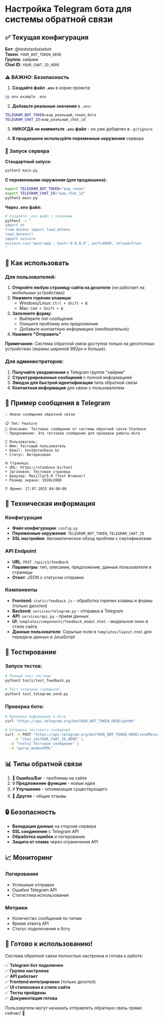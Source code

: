 # Настройка Telegram бота для системы обратной связи

## ✅ Текущая конфигурация

**Бот**: @teststanbasebot  
**Токен**: `YOUR_BOT_TOKEN_HERE`  
**Группа**: хайрми  
**Chat ID**: `YOUR_CHAT_ID_HERE`

### ⚠️ ВАЖНО: Безопасность

1. **Создайте файл `.env`** в корне проекта:
```bash
cp env.example .env
```

2. **Добавьте реальные значения** в `.env`:
```bash
TELEGRAM_BOT_TOKEN=ваш_реальный_токен_бота
TELEGRAM_CHAT_ID=ваш_реальный_chat_id
```

3. **НИКОГДА не коммитьте `.env` файл** - он уже добавлен в `.gitignore`

4. **В продакшене используйте переменные окружения** сервера

### 🚀 Запуск сервера

**Стандартный запуск:**
```bash
python3 main.py
```

**С переменными окружения (для продакшена):**
```bash
export TELEGRAM_BOT_TOKEN="ваш_токен"
export TELEGRAM_CHAT_ID="ваш_chat_id"
python3 main.py
```

**Через .env файл:**
```bash
# Создайте .env файл с токенами
python3 -c "
import os
from dotenv import load_dotenv
load_dotenv()
import uvicorn
uvicorn.run('main:app', host='0.0.0.0', port=8000, reload=True)
"
```

## 🚀 Как использовать

### Для пользователей:

1. **Откройте любую страницу сайта на десктопе** (не работает на мобильных устройствах)
2. **Нажмите горячие клавиши**:
   - Windows/Linux: `Ctrl + Shift + B`
   - Mac: `Cmd + Shift + B`
3. **Заполните форму**:
   - Выберите тип сообщения
   - Опишите проблему или предложение
   - Добавьте контактную информацию (необязательно)
4. **Нажмите "Отправить"**

**Примечание**: Система обратной связи доступна только на десктопных устройствах (экраны шириной 992px и больше).

### Для администраторов:

1. **Получайте уведомления** в Telegram группе "хайрми"
2. **Структурированные сообщения** с полной информацией
3. **Эмодзи для быстрой идентификации** типа обратной связи
4. **Контактная информация** для связи с пользователем

## 📱 Пример сообщения в Telegram

```
💡 Новое сообщение обратной связи

📋 Тип: Feature
📝 Описание: Тестовое сообщение от системы обратной связи Stanbase
💡 Предложение: Это тестовое сообщение для проверки работы бота

👤 Пользователь:
• Имя: Тестовый пользователь
• Email: test@stanbase.kz
• Статус: Авторизован

🌐 Страница:
• URL: https://stanbase.kz/test
• Заголовок: Тестовая страница
• Браузер: Mozilla/5.0 (Test Browser)
• Размер экрана: 1920x1080

⏰ Время: 27.07.2025 04:08:08
```

## 🔧 Техническая информация

### Конфигурация
- **Файл конфигурации**: `config.py`
- **Переменные окружения**: `TELEGRAM_BOT_TOKEN`, `TELEGRAM_CHAT_ID`
- **SSL настройки**: Автоматическое обход проблем с сертификатами

### API Endpoint
- **URL**: `POST /api/v1/feedback`
- **Параметры**: тип, описание, предложение, данные пользователя и страницы
- **Ответ**: JSON с статусом отправки

### Компоненты
- **Frontend**: `static/feedback.js` - обработка горячих клавиш и формы (только десктоп)
- **Backend**: `services/telegram.py` - отправка в Telegram
- **API**: `services/api.py` - прием данных
- **UI**: `templates/components/feedback_modal.html` - модальное окно в стиле сайта
- **Данные пользователя**: Скрытые поля в `templates/layout.html` для передачи данных в JavaScript

## 🧪 Тестирование

### Запуск тестов:
```bash
# Полный тест системы
python3 tests/test_feedback.py

# Тест отправки сообщения
python3 test_telegram_send.py
```

### Проверка бота:
```bash
# Проверка информации о боте
curl "https://api.telegram.org/botYOUR_BOT_TOKEN_HERE/getMe"

# Отправка тестового сообщения
curl -X POST "https://api.telegram.org/botYOUR_BOT_TOKEN_HERE/sendMessage" \
    -d "chat_id=YOUR_CHAT_ID_HERE" \
  -d "text=🧪 Тестовое сообщение" \
  -d "parse_mode=HTML"
```

## 📊 Типы обратной связи

1. **🐛 Ошибка/Баг** - проблемы на сайте
2. **💡 Предложение функции** - новые идеи
3. **⚡ Улучшение** - оптимизация существующего
4. **📝 Другое** - общие отзывы

## 🔒 Безопасность

- **Валидация данных** на стороне сервера
- **SSL соединение** с Telegram API
- **Обработка ошибок** и логирование
- **Защита от спама** через ограничения API

## 📈 Мониторинг

### Логирование
- Успешные отправки
- Ошибки Telegram API
- Статистика использования

### Метрики
- Количество сообщений по типам
- Время ответа API
- Статус подключения к боту

## 🚀 Готово к использованию!

Система обратной связи полностью настроена и готова к работе:

✅ **Telegram бот подключен**  
✅ **Группа настроена**  
✅ **API работает**  
✅ **Frontend интегрирован** (только десктоп)  
✅ **UI стилизован в стиле сайта**  
✅ **Тесты пройдены**  
✅ **Документация готова**

Пользователи могут начинать отправлять обратную связь прямо сейчас! 🎉 